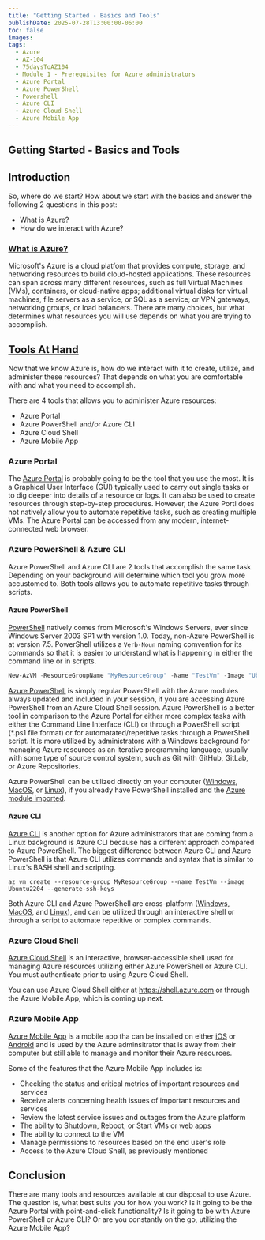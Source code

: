 ```yaml
---
title: "Getting Started - Basics and Tools"
publishDate: 2025-07-28T13:00:00-06:00
toc: false
images: 
tags:
  - Azure
  - AZ-104
  - 75daysToAZ104
  - Module 1 - Prerequisites for Azure administrators
  - Azure Portal
  - Azure PowerShell
  - Powershell
  - Azure CLI
  - Azure Cloud Shell
  - Azure Mobile App
---
```


## Getting Started - Basics and Tools

## Introduction

So, where do we start?   How about we start with the basics and answer the following 2 questions in this post:

* What is Azure?
* How do we interact with Azure?

### [What is Azure?](https://learn.microsoft.com/en-us/training/modules/tour-azure-portal/1-introduction)

Microsoft's Azure is a cloud platfom that provides compute, storage, and networking resources to build cloud-hosted applications.   These resources can span across many different resources, such as full Virtual Machines (VMs), containers, or cloud-native apps; additional virtual disks for virtual machines, file servers as a service, or SQL as a service; or VPN gateways, networking groups, or load balancers.   There are many choices, but what determines what resources you will use depends on what you are trying to accomplish.

## [Tools At Hand](https://learn.microsoft.com/en-us/training/modules/tour-azure-portal/2-azure-management)

Now that we know Azure is, how do we interact with it to create, utilize, and administer these resources?   That depends on what you are comfortable with and what you need to accomplish.

There are 4 tools that allows you to administer Azure resources:

* Azure Portal
* Azure PowerShell and/or Azure CLI
* Azure Cloud Shell
* Azure Mobile App

### Azure Portal

The [Azure Portal](https://portal.azure.com) is probably going to be the tool that you use the most.   It is a Graphical User Interface (GUI) typically used to carry out single tasks or to dig deeper into details of a resource or logs.  It can also be used to create resources through step-by-step procedures.   However, the Azure Portl does not natively allow you to automate repetitive tasks, such as creating multiple VMs.   The Azure Portal can be accessed from any modern, internet-connected web browser.

### Azure PowerShell & Azure CLI

Azure PowerShell and Azure CLI are 2 tools that accomplish the same task.   Depending on your background will determine which tool you grow more accustomed to.   Both tools allows you to automate repetitive tasks through scripts.

#### Azure PowerShell

[PowerShell](https://learn.microsoft.com/en-us/powershell/scripting/overview?view=powershell-7.5) natively comes from Microsoft's Windows Servers, ever since Windows Server 2003 SP1 with version 1.0.   Today, non-Azure PowerShell is at version 7.5.   PowerShell utilizes a ```Verb-Noun``` naming comvention for its commands so that it is easier to understand what is happening in either the command line or in scripts.

```powershell
New-AzVM -ResourceGroupName "MyResourceGroup" -Name "TestVm" -Image "UbuntuLTS"
```

[Azure PowerShell](https://learn.microsoft.com/en-us/powershell/azure/?view=azps-14.2.0) is simply regular PowerShell with the Azure modules always updated and included in your session, if you are accessing Azure PowerShell from an Azure Cloud Shell session.   Azure PowerShell is a better tool in comparison to the Azure Portal for either more complex tasks with either the Command Line Interface (CLI) or through a PowerShell script (*.ps1 file format) or for automatated/repetitive tasks through a PowerShell script.   It is more utilized by administrators with a Windows background for managing Azure resources as an iterative programming language, usually with some type of source control system, such as Git with GitHub, GitLab, or Azure Repositories.

Azure PowerShell can be utilized directly on your computer ([Windows](https://learn.microsoft.com/en-us/powershell/azure/install-azps-windows?view=azps-14.2.0), [MacOS](https://learn.microsoft.com/en-us/powershell/azure/install-azps-macos?view=azps-14.2.0), or [Linux](https://learn.microsoft.com/en-us/powershell/azure/install-azps-linux?view=azps-14.2.0)), if you already have PowerShell installed and the [Azure module imported](https://learn.microsoft.com/en-us/powershell/azure/install-azure-powershell?view=azps-14.2.0).

#### Azure CLI

[Azure CLI](https://learn.microsoft.com/en-us/cli/azure/?view=azure-cli-latest) is another option for Azure administrators that are coming from a Linux background is Azure CLI because has a different approach compared to Azure PowerShell.   The biggest difference between Azure CLI and Azure PowerShell is that Azure CLI utilizes commands and syntax that is similar to Linux's BASH shell and scripting.

```shell
az vm create --resource-group MyResourceGroup --name TestVm --image Ubuntu2204 --generate-ssh-keys
```

Both Azure CLI and Azure PowerShell are cross-platform ([Windows](https://learn.microsoft.com/en-us/cli/azure/install-azure-cli-windows?view=azure-cli-latest), [MacOS](https://learn.microsoft.com/en-us/cli/azure/install-azure-cli-macos?view=azure-cli-latest), and [Linux](https://learn.microsoft.com/en-us/cli/azure/install-azure-cli-linux?view=azure-cli-latest)), and can be utilized through an interactive shell or through a script to automate repetitive or complex commands.

### Azure Cloud Shell

[Azure Cloud Shell](https://azure.microsoft.com/en-us/get-started/azure-portal/cloud-shell/?msockid=2e6aa5289d1a6cd30f32b0bf991a6a59) is an interactive, browser-accessible shell used for managing Azure resources utilizing either Azure PowerShell or Azure CLI.   You must authenticate prior to using Azure Cloud Shell.

You can use Azure Cloud Shell either at <https://shell.azure.com> or through the Azure Mobile App, which is coming up next.

### Azure Mobile App

[Azure Mobile App](https://azure.microsoft.com/en-us/get-started/azure-portal/mobile-app/) is a mobile app tha can be installed on either [iOS](https://itunes.apple.com/us/app/microsoft-azure/id1219013620?ls=1&mt=8) or [Android](https://play.google.com/store/apps/details?id=com.microsoft.azure) and is used by the Azure adminsitrator that is away from their computer but still able to manage and monitor their Azure resources.

Some of the features that the Azure Mobile App includes is:

* Checking the status and critical metrics of important resources and services
* Receive alerts concerning health issues of important resources and services
* Review the latest service issues and outages from the Azure platform
* The ability to Shutdown, Reboot, or Start VMs or web apps
* The ability to connect to the VM
* Manage permissions to resources based on the end user's role
* Access to the Azure Cloud Shell, as previously mentioned

## Conclusion

There are many tools and resources available at our disposal to use Azure.   The question is, what best suits you for how you work?  Is it going to be the Azure Portal with point-and-click functionality?   Is it going to be with Azure PowerShell or Azure CLI?   Or are you constantly on the go, utilizing the Azure Mobile App?
